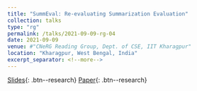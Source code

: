 ```yaml
---
title: "SummEval: Re-evaluating Summarization Evaluation"
collection: talks
type: "rg"
permalink: /talks/2021-09-09-rg-04
date: 2021-09-09
venue: #"CNeRG Reading Group, Dept. of CSE, IIT Kharagpur"
location: "Kharagpur, West Bengal, India"
excerpt_separator: <!--more-->
---
```


<!--more-->
[Slides](https://docs.google.com/presentation/d/e/2PACX-1vTbmzIu7TBEyZvRoZZWSvuNqjQsoAckhWd_7K4rtrKNFTjHTD7RQWhEfanTajUtb4-5eW22Svpt7HnN/pub?start=false&loop=false&delayms=3000){: .btn--research} [Paper](https://direct.mit.edu/tacl/article/doi/10.1162/tacl_a_00373/100686/SummEval-Re-evaluating-Summarization-Evaluation/){: .btn--research}
